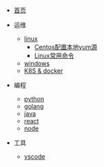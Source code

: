 
* [首页](/)

* 运维

  * [linux](/linux/)
    * [Centos配置本地yum源](/linux/centos-config-local-yum-repo.md)
    * [Linux常用命令](linux/linux-cmd.md)
  * [windows](/windows/)
  * [K8S & docker](/k8s/)

* 编程

  * [python](/python/)
  * [golang](/golang/)
  * [java](/java/)
  * [react](/react/)
  * [node](/node/)

* 工具

  * [vscode](/vscode/)

<!-- * [golang](/golang/) -->